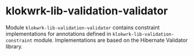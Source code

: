 # klokwrk-lib-validation-validator

Module `klokwrk-lib-validation-validator` contains constraint implementations for annotations defined in `klokwrk-lib-validation-constraint` module. Implementations are based on the Hibernate
Validator library.
